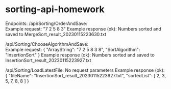 # sorting-api-homework

Endpoints:
  /api/Sorting/OrderAndSave:    
    Example request: "7 2 5 8 3"
    Example response (ok): Numbers sorted and saved to MergeSort_result_20230115223630.txt
    
  /api/Sorting/ChooseAlgorithmAndSave:   
    Example request: {
                      "ArrayString": "7 2 5 8 3 8",
                      "SortAlgorithm": "InsertionSort"
                    }
    Example response (ok): Numbers sorted and saved to InsertionSort_result_20230115223927.txt
  
  /api/Sorting/LoadLatestFile:
    No request parameters
    Example response (ok):{
                          "fileName": "InsertionSort_result_20230115223927.txt",
                          "sortedList": [
                            2,
                            3,
                            5,
                            7,
                            8,
                            8
                          ]
                        }
  
  
  
  
